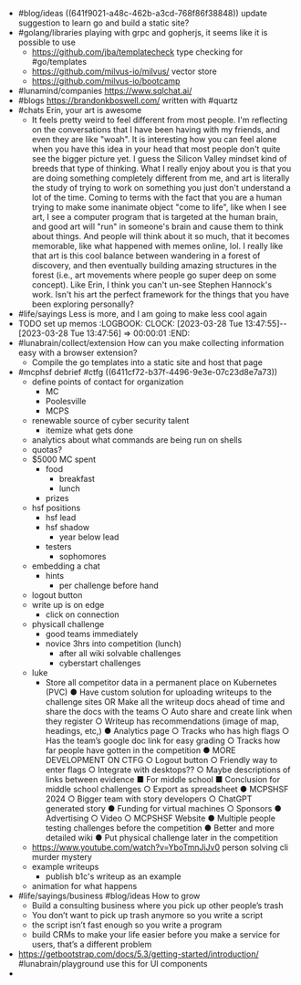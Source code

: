 - #blog/ideas ((641f9021-a48c-462b-a3cd-768f86f38848)) update suggestion to learn go and build a static site?
- #golang/libraries playing with grpc and gopherjs, it seems like it is possible to use
	- https://github.com/jba/templatecheck type checking for #go/templates
	- https://github.com/milvus-io/milvus/ vector store
	- https://github.com/milvus-io/bootcamp
- #lunamind/companies https://www.sqlchat.ai/
- #blogs https://brandonkboswell.com/ written with #quartz
- #chats Erin, your art is awesome
	- It feels pretty weird to feel different from most people. I'm reflecting on the conversations that I have been having with my friends, and even they are like "woah". It is interesting how you can feel alone when you have this idea in your head that most people don't quite see the bigger picture yet. I guess the Silicon Valley mindset kind of breeds that type of thinking. What I really enjoy about you is that you are doing something completely different from me, and art is literally the study of trying to work on something you just don't understand a lot of the time. Coming to terms with the fact that you are a human trying to make some inanimate object "come to life", like when I see art, I see a computer program that is targeted at the human brain, and good art will "run" in someone's brain and cause them to think about things. And people will think about it so much, that it becomes memorable, like what happened with memes online, lol. I really like that art is this cool balance between wandering in a forest of discovery, and then eventually building amazing structures in the forest (i.e., art movements where people go super deep on some concept). Like Erin, I think you can't un-see Stephen Hannock's work. Isn't his art the perfect framework for the things that you have been exploring personally?
- #life/sayings Less is more, and I am going to make less cool again
- TODO set up memos
  :LOGBOOK:
  CLOCK: [2023-03-28 Tue 13:47:55]--[2023-03-28 Tue 13:47:56] =>  00:00:01
  :END:
- #lunabrain/collect/extension How can you make collecting information easy with a browser extension?
	- Compile the go templates into a static site and host that page
- #mcphsf debrief #ctfg ((6411cf72-b37f-4496-9e3e-07c23d8e7a73))
	- define points of contact for organization
		- MC
		- Poolesville
		- MCPS
	- renewable source of cyber security talent
		- itemize what gets done
	- analytics about what commands are being run on shells
	- quotas?
	- $5000 MC spent
		- food
			- breakfast
			- lunch
		- prizes
	- hsf positions
		- hsf lead
		- hsf shadow
			- year below lead
		- testers
			- sophomores
	- embedding a chat
		- hints
			- per challenge before hand
	- logout button
	- write up is on edge
		- click on connection
	- physicall challenge
		- good teams immediately
		- novice 3hrs into competition (lunch)
			- after all wiki solvable challenges
			- cyberstart challenges
	- luke
		- Store all competitor data in a permanent place on Kubernetes (PVC)
		  ● Have custom solution for uploading writeups to the challenge sites OR Make
		  all the writeup docs ahead of time and share the docs with the teams
		  ○ Auto share and create link when they register
		  ○ Writeup has recommendations (image of map, headings, etc,)
		  ● Analytics page
		  ○ Tracks who has high flags
		  ○ Has the team’s google doc link for easy grading
		  ○ Tracks how far people have gotten in the competition
		  ● MORE DEVELOPMENT ON CTFG
		  ○ Logout button
		  ○ Friendly way to enter flags
		  ○ Integrate with desktops??
		  ○ Maybe descriptions of links between evidence
		  ■ For middle school
		  ■ Conclusion for middle school challenges
		  ○ Export as spreadsheet
		  ● MCPSHSF 2024
		  ○ Bigger team with story developers
		  ○ ChatGPT generated story
		  ● Funding for virtual machines
		  ○ Sponsors
		  ● Advertising
		  ○ Video
		  ○ MCPSHSF Website
		  ● Multiple people testing challenges before the competition
		  ● Better and more detailed wiki
		  ● Put physical challenge later in the competition
	- https://www.youtube.com/watch?v=YboTmnJiJv0 person solving cli murder mystery
	- example writeups
		- publish b1c's writeup as an example
	- animation for what happens
- #life/sayings/business #blog/ideas How to grow
	- Build a consulting business where you pick up other people’s trash
	- You don’t want to pick up trash anymore so you write a script
	- the script isn’t fast enough so you write a program
	- build CRMs to make your life easier before you make a service for users, that’s a different problem
- https://getbootstrap.com/docs/5.3/getting-started/introduction/ #lunabrain/playground use this for UI components
-